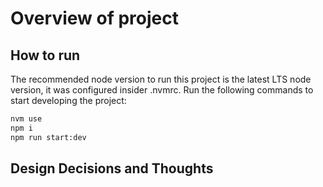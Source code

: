 # Overview of project

## How to run

The recommended node version to run this project is the latest LTS node version, it was configured insider .nvmrc. Run the following commands to start developing the project:

```bash
nvm use
npm i
npm run start:dev
```

## Design Decisions and Thoughts


